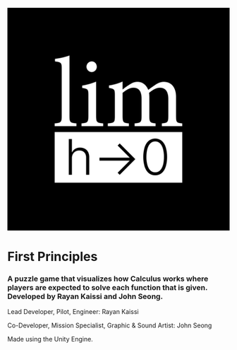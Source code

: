 ![Logo](/FirstPrinciplesLogo.png)
# First Principles
### A puzzle game that visualizes how Calculus works where players are expected to solve each function that is given. Developed by Rayan Kaissi and John Seong. ###
Lead Developer, Pilot, Engineer: Rayan Kaissi

Co-Developer, Mission Specialist, Graphic & Sound Artist: John Seong

Made using the Unity Engine.
